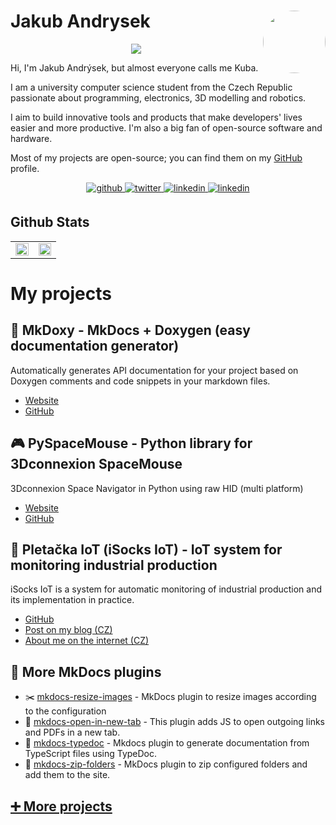 # Jakub Andrysek <a href="https://kubaandrysek.cz/"><img align="right" src="https://avatars.githubusercontent.com/u/33494544?s=400&v=4" width="100" style="border-radius: 50%; "/></a>

<div align="center">
<a href="https://hits.seeyoufarm.com"><img src="https://hits.seeyoufarm.com/api/count/incr/badge.svg?url=https%3A%2F%2Fgithub.com%2FJakubAndrysek&count_bg=%2379C83D&title_bg=%23555555&icon=github.svg&icon_color=%23E7E7E7&title=views&edge_flat=true"/></a>
</div>

Hi, I'm Jakub Andrýsek, but almost everyone calls me Kuba.

I am a university computer science student from the Czech Republic passionate about programming, electronics, 3D modelling and robotics.

I aim to build innovative tools and products that make developers' lives easier and more productive. I'm also a big fan of open-source software and hardware.

Most of my projects are open-source; you can find them on my <a href="https://github.com/JakubAndrysek">GitHub</a> profile.

<div align="center">
<a href="https://github.com/JakubAndrysek" target="_blank">
<img src="https://img.shields.io/badge/github-%2324292e.svg?&style=for-the-badge&logo=github&logoColor=white" alt=github style="margin-bottom: 5px;" />
</a>
<a href="https://twitter.com/KubaAndrysek" target="_blank">
<img src="https://img.shields.io/badge/twitter-%2300acee.svg?&style=for-the-badge&logo=twitter&logoColor=white" alt=twitter style="margin-bottom: 5px;" />
</a>
<a href="https://linkedin.com/in/jakub-andrysek" target="_blank">
<img src="https://img.shields.io/badge/linkedin-%231E77B5.svg?&style=for-the-badge&logo=linkedin&logoColor=white" alt=linkedin style="margin-bottom: 5px;" />
</a>

<a href="https://kubaandrysek.cz/" target="_blank">
<img src="https://img.shields.io/static/v1?label=website&message=My portfolio&style=for-the-badge" alt=linkedin style="margin-bottom: 5px;" />
</a>

</div>

## Github Stats
<table align="center"><tr><td valign="top" width="49%">

<div align="center"><img src="https://github-readme-stats-five-iota-94.vercel.app/api?username=JakubAndrysek&show_icons=true&count_private=true&hide_border=true&theme=dark#gh-dark-mode-only" align="center" style="width: 100%" /></div>

</td><td valign="top" width="49%">

<div align="center"><img src="https://wakatime.com/share/@KubaAndrysek/5699f997-0499-400f-b218-5c5eeaab4f13.svg" align="center" style="width: 100%" /></div>

</td></tr></table>

# My projects

## 📑 MkDoxy - MkDocs + Doxygen (easy documentation generator)
Automatically generates API documentation for your project based on Doxygen comments and code snippets in your markdown files.
- [Website](https://jakubandrysek.github.io/MkDoxy/)
- [GitHub](https://github.com/JakubAndrysek/MkDoxy)

## 🎮 PySpaceMouse - Python library for 3Dconnexion SpaceMouse
3Dconnexion Space Navigator in Python using raw HID (multi platform)
- [Website](https://jakubandrysek.github.io/PySpaceMouse)
- [GitHub](https://github.com/jakubandrysek/PySpaceMouse)

## 🧦 Pletačka IoT (iSocks IoT) - IoT system for monitoring industrial production
iSocks IoT is a system for automatic monitoring of industrial production and its implementation in practice.
- [GitHub](https://github.com/Pletacka-IoT)
- [Post on my blog (CZ)](https://kubaandrysek.cz/2021/06/12/soc-integrace)
- [About me on the internet (CZ)](https://stisk.online/a/iib4p/davat-sanci-mladym-lidem-ma-smysl-rika-student-jakub-andrysek)

## 🔌 More MkDocs plugins
- ✂️ [mkdocs-resize-images](https://github.com/JakubAndrysek/mkdocs-resize-images) - MkDocs plugin to resize images according to the configuration
- 🔮 [mkdocs-open-in-new-tab](https://github.com/JakubAndrysek/mkdocs-open-in-new-tab) -  This plugin adds JS to open outgoing links and PDFs in a new tab.
- 📇 [mkdocs-typedoc](https://github.com/JakubAndrysek/mkdocs-typedoc) - Mkdocs plugin to generate documentation from TypeScript files using TypeDoc.
- 📂 [mkdocs-zip-folders](https://github.com/JakubAndrysek/mkdocs-zip-folders) -  MkDocs plugin to zip configured folders and add them to the site.

## [➕ More projects](https://github.com/JakubAndrysek?tab=repositories)